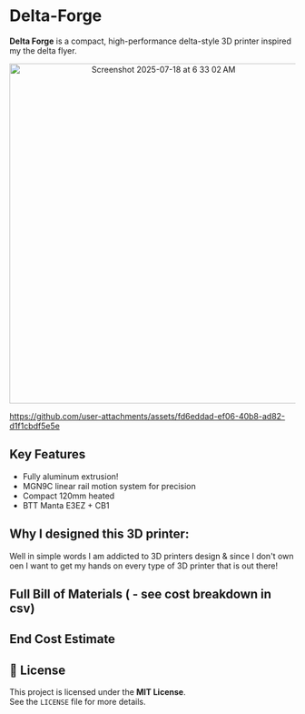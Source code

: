 # Delta-Forge

**Delta Forge** is a compact, high-performance delta-style 3D printer inspired my the delta flyer.

<p align="center">
  <img width="527" height="598" alt="Screenshot 2025-07-18 at 6 33 02 AM" src="https://github.com/user-attachments/assets/5689b632-0528-40cd-9ccb-254fd474ca9c" />
</p>

https://github.com/user-attachments/assets/fd6eddad-ef06-40b8-ad82-d1f1cbdf5e5e


##  Key Features
- Fully aluminum extrusion!
- MGN9C linear rail motion system for precision  
- Compact 120mm heated 
- BTT Manta E3EZ + CB1

## Why I designed this 3D printer:
Well in simple words I am addicted to 3D printers design & since I don't own oen I want to get my hands on every type of 3D printer that is out there! 

## Full Bill of Materials ( - see cost breakdown in csv)


## End Cost Estimate

## 📄 License

This project is licensed under the **MIT License**.  
See the `LICENSE` file for more details.
